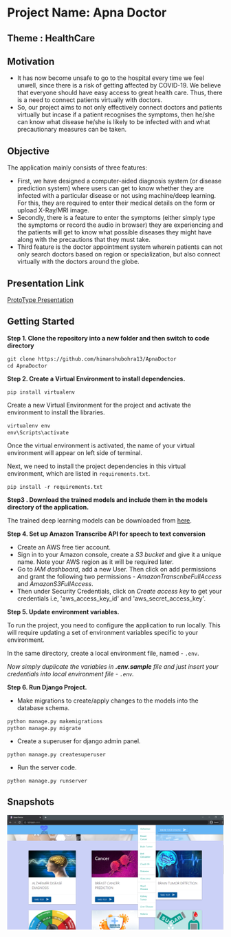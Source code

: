 # Project Name: Apna Doctor

## Theme : HealthCare

## Motivation

- It has now become unsafe to go to the hospital every time we feel unwell, since there is a risk of getting affected by COVID-19. We believe that everyone should have easy access to great health care. Thus, there is a need to connect patients virtually with doctors.
- So, our project aims to not only effectively connect doctors and patients virtually but incase if a patient recognises the symptoms, then he/she can know what disease he/she is likely to be infected with and what precautionary measures can be taken.

## Objective

The application mainly consists of three features:

- First, we have designed a computer-aided diagnosis system (or disease prediction system) where users can get to know whether they are infected with a particular disease or not using machine/deep learning. For this, they are required to enter their medical details on the form or upload X-Ray/MRI image.
- Secondly, there is a feature to enter the symptoms (either simply type the symptoms or record the audio in browser) they are experiencing and the patients will get to know what possible diseases they might have along with the precautions that they must take.
- Third feature is the doctor appointment system wherein patients can not only search doctors based on region or specialization, but also connect virtually with the doctors around the globe.

## Presentation Link
[ProtoType Presentation](https://docs.google.com/presentation/d/1Yy2IzPe3894Crcql7FBB99q8OBGlLuki/edit?usp=sharing&ouid=116808570776040602215&rtpof=true&sd=true)

## Getting Started

**Step 1. Clone the repository into a new folder and then switch to code directory**

```
git clone https://github.com/himanshubohra13/ApnaDoctor
cd ApnaDoctor
```

**Step 2. Create a Virtual Environment to install dependencies.**

```
pip install virtualenv
```

Create a new Virtual Environment for the project and activate the environment to install the libraries.

```
virtualenv env
env\Scripts\activate
```

Once the virtual environment is activated, the name of your virtual environment will appear on left side of terminal.

Next, we need to install the project dependencies in this virtual environment, which are listed in `requirements.txt`.

```
pip install -r requirements.txt
```

**Step3 . Download the trained models and include them in the models directory of the application.**

The trained deep learning models can be downloaded from [here](https://drive.google.com/drive/folders/1uZqHsfRNjYJ005cLulFSkRJvQoXcgjbY?usp=sharing).

**Step 4. Set up Amazon Transcribe API for speech to text conversion**

- Create an AWS free tier account.
- Sign in to your Amazon console, create a _S3 bucket_ and give it a unique name. Note your AWS region as it will be required later.
- Go to _IAM dashboard_, add a new User. Then click on add permissions and grant the following two permissions - _AmazonTranscribeFullAccess_ and _AmazonS3FullAccess_.
- Then under Security Credentials, click on _Create access key_ to get your credentials i.e, 'aws_access_key_id' and 'aws_secret_access_key'.

**Step 5. Update environment variables.**

To run the project, you need to configure the application to run locally. This will require updating a set of environment variables specific to your environment.

In the same directory, create a local environment file, named - `.env`.

_Now simply duplicate the variables in **.env.sample** file and just insert your credentials into local environment file - `.env`._

**Step 6. Run Django Project.**

- Make migrations to create/apply changes to the models into the database schema.

```
python manage.py makemigrations
python manage.py migrate
```

- Create a superuser for django admin panel.

```
python manage.py createsuperuser
```

- Run the server code.

```
python manage.py runserver
```

## Snapshots
![front](website-screenshots/FrontPage.png)
